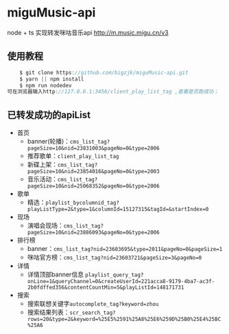 # miguMusic-api
node + ts 实现转发咪咕音乐api
http://m.music.migu.cn/v3
## 使用教程
```js
    $ git clone https://github.com/bigzjk/miguMusic-api.git
    $ yarn || npm install
    $ npm run nodedev
可在浏览器输入http://127.0.0.1:3456/client_play_list_tag ,查看是否跑成功；
```
## 已转发成功的apiList
- 首页
    + banner(轮播)：`cms_list_tag?pageSize=10&nid=23831003&pageNo=0&type=2006`
    + 推荐歌单：`client_play_list_tag`
    + 新碟上架：`cms_list_tag?pageSize=10&nid=23854016&pageNo=0&type=2003`
    + 音乐活动：`cms_list_tag?pageSize=10&nid=25068352&pageNo=0&type=2006`
- 歌单
    + 精选：`playlist_bycolumnid_tag?playListType=2&type=1&columnId=15127315&tagId=&startIndex=0`
- 现场
    + 演唱会现场：`cms_list_tag?pageSize=10&nid=23886093&pageNo=0&type=2006`
- 排行榜
    + banner：`cms_list_tag?nid=23603695&type=2011&pageNo=0&pageSize=1`
    + 咪咕官方榜：`cms_list_tag?nid=23603721&pageSize=3&pageNo=0`
- 详情
    + 详情顶部banner信息 `playlist_query_tag?onLine=1&queryChannel=0&createUserId=221acca8-9179-4ba7-ac3f-2b0fdffed356&contentCountMin=5&playListId=148171731`
- 搜索
    + 搜索联想关键字`autocomplete_tag?keyword=zhou`
    + 搜索结果列表：`scr_search_tag?rows=20&type=2&keyword=%25E5%2591%25A8%25E6%259D%25B0%25E4%25BC%25A6`
    
